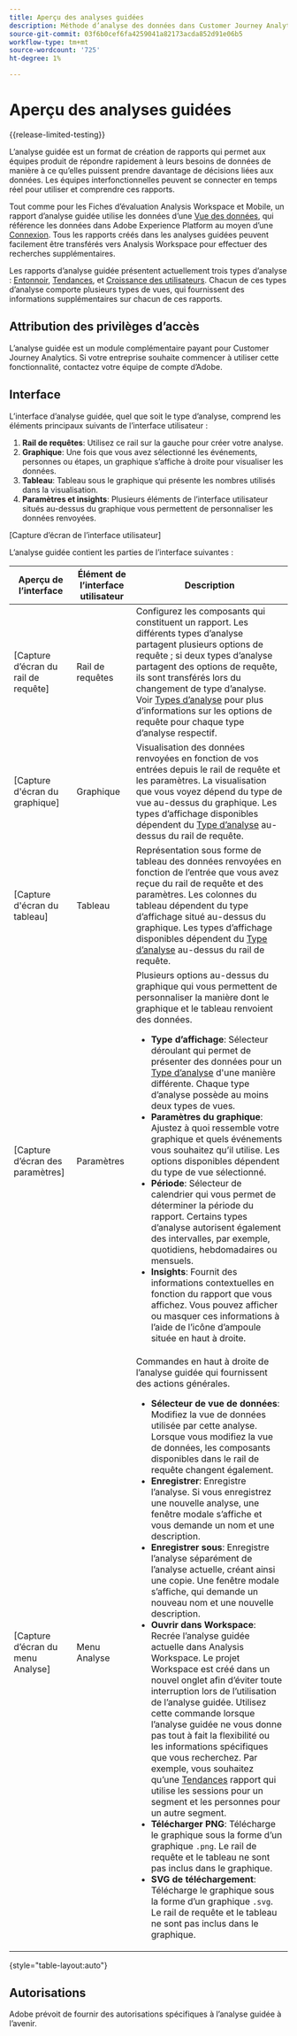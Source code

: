 ```yaml
---
title: Aperçu des analyses guidées
description: Méthode d’analyse des données dans Customer Journey Analytics qui permet aux équipes produit de générer facilement des rapports et des informations.
source-git-commit: 03f6b0cef6fa4259041a82173acda852d91e06b5
workflow-type: tm+mt
source-wordcount: '725'
ht-degree: 1%

---
```


# Aperçu des analyses guidées

{{release-limited-testing}}

L’analyse guidée est un format de création de rapports qui permet aux équipes produit de répondre rapidement à leurs besoins de données de manière à ce qu’elles puissent prendre davantage de décisions liées aux données. Les équipes interfonctionnelles peuvent se connecter en temps réel pour utiliser et comprendre ces rapports.

Tout comme pour les Fiches d’évaluation Analysis Workspace et Mobile, un rapport d’analyse guidée utilise les données d’une [Vue des données](../data-views/data-views.md), qui référence les données dans Adobe Experience Platform au moyen d’une [Connexion](../connections/overview.md). Tous les rapports créés dans les analyses guidées peuvent facilement être transférés vers Analysis Workspace pour effectuer des recherches supplémentaires.

Les rapports d’analyse guidée présentent actuellement trois types d’analyse : [Entonnoir](analysis-types/funnel.md), [Tendances](analysis-types/trends.md), et [Croissance des utilisateurs](analysis-types/user-growth.md). Chacun de ces types d’analyse comporte plusieurs types de vues, qui fournissent des informations supplémentaires sur chacun de ces rapports.

## Attribution des privilèges d’accès

L’analyse guidée est un module complémentaire payant pour Customer Journey Analytics. Si votre entreprise souhaite commencer à utiliser cette fonctionnalité, contactez votre équipe de compte d’Adobe.

## Interface

L’interface d’analyse guidée, quel que soit le type d’analyse, comprend les éléments principaux suivants de l’interface utilisateur :

1. **Rail de requêtes**: Utilisez ce rail sur la gauche pour créer votre analyse.
1. **Graphique**: Une fois que vous avez sélectionné les événements, personnes ou étapes, un graphique s’affiche à droite pour visualiser les données.
1. **Tableau**: Tableau sous le graphique qui présente les nombres utilisés dans la visualisation.
1. **Paramètres et insights**: Plusieurs éléments de l’interface utilisateur situés au-dessus du graphique vous permettent de personnaliser les données renvoyées.

[Capture d’écran de l’interface utilisateur]

L’analyse guidée contient les parties de l’interface suivantes :

| Aperçu de l’interface | Élément de lʼinterface utilisateur | Description |
| --- | --- | --- |
| [Capture d’écran du rail de requête] | Rail de requêtes | Configurez les composants qui constituent un rapport. Les différents types d’analyse partagent plusieurs options de requête ; si deux types d’analyse partagent des options de requête, ils sont transférés lors du changement de type d’analyse. Voir [Types d’analyse](analysis-types/overview.md) pour plus d’informations sur les options de requête pour chaque type d’analyse respectif. |
| [Capture d&#39;écran du graphique] | Graphique | Visualisation des données renvoyées en fonction de vos entrées depuis le rail de requête et les paramètres. La visualisation que vous voyez dépend du type de vue au-dessus du graphique. Les types d’affichage disponibles dépendent du [Type d’analyse](analysis-types/overview.md) au-dessus du rail de requête. |
| [Capture d&#39;écran du tableau] | Tableau | Représentation sous forme de tableau des données renvoyées en fonction de l’entrée que vous avez reçue du rail de requête et des paramètres. Les colonnes du tableau dépendent du type d’affichage situé au-dessus du graphique. Les types d’affichage disponibles dépendent du [Type d’analyse](analysis-types/overview.md) au-dessus du rail de requête. |
| [Capture d’écran des paramètres] | Paramètres | Plusieurs options au-dessus du graphique qui vous permettent de personnaliser la manière dont le graphique et le tableau renvoient des données.<ul><li>**Type d’affichage**: Sélecteur déroulant qui permet de présenter des données pour un [Type d’analyse](analysis-types/overview.md) d&#39;une manière différente. Chaque type d’analyse possède au moins deux types de vues.</li><li>**Paramètres du graphique**: Ajustez à quoi ressemble votre graphique et quels événements vous souhaitez qu’il utilise. Les options disponibles dépendent du type de vue sélectionné.</li><li>**Période**: Sélecteur de calendrier qui vous permet de déterminer la période du rapport. Certains types d’analyse autorisent également des intervalles, par exemple, quotidiens, hebdomadaires ou mensuels.</li><li>**Insights**: Fournit des informations contextuelles en fonction du rapport que vous affichez. Vous pouvez afficher ou masquer ces informations à l’aide de l’icône d’ampoule située en haut à droite.</li></ul> |
| [Capture d’écran du menu Analyse] | Menu Analyse | Commandes en haut à droite de l’analyse guidée qui fournissent des actions générales.<ul><li>**Sélecteur de vue de données**: Modifiez la vue de données utilisée par cette analyse. Lorsque vous modifiez la vue de données, les composants disponibles dans le rail de requête changent également.</li><li>**Enregistrer**: Enregistre l’analyse. Si vous enregistrez une nouvelle analyse, une fenêtre modale s’affiche et vous demande un nom et une description.</li><li>**Enregistrer sous**: Enregistre l’analyse séparément de l’analyse actuelle, créant ainsi une copie. Une fenêtre modale s’affiche, qui demande un nouveau nom et une nouvelle description.</li><li>**Ouvrir dans Workspace**: Recrée l’analyse guidée actuelle dans Analysis Workspace. Le projet Workspace est créé dans un nouvel onglet afin d’éviter toute interruption lors de l’utilisation de l’analyse guidée. Utilisez cette commande lorsque l’analyse guidée ne vous donne pas tout à fait la flexibilité ou les informations spécifiques que vous recherchez. Par exemple, vous souhaitez qu’une [Tendances](analysis-types/trends.md) rapport qui utilise les sessions pour un segment et les personnes pour un autre segment.</li><li>**Télécharger PNG**: Télécharge le graphique sous la forme d’un graphique `.png`. Le rail de requête et le tableau ne sont pas inclus dans le graphique.</li><li>**SVG de téléchargement**: Télécharge le graphique sous la forme d’un graphique `.svg`. Le rail de requête et le tableau ne sont pas inclus dans le graphique.</li></ul> |

{style="table-layout:auto"}

## Autorisations

Adobe prévoit de fournir des autorisations spécifiques à l’analyse guidée à l’avenir.

<!-- Once your organization is provisioned to use Guided analysis, product profile administrators can grant access to it in the Adobe Admin Console.

1. Log in to the [Adobe admin console](https://adminconsole.adobe.com).
1. Select **[!UICONTROL Customer Journey Analytics]** in the list of products.
1. Select the desired product profile to edit permissions.
1. Click the **[!UICONTROL Permissions]** tab, then click **[!UICONTROL Edit]** under [!UICONTROL Reporting Tools].
1. Drag **[!UICONTROL Guided analysis]** from the list of [!UICONTROL Available Permission Items] to the list of [!UICONTROL Included Permission Items].
1. Click **[!UICONTROL Save]**. -->
